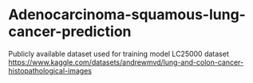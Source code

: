 # Adenocarcinoma-squamous-lung-cancer-prediction

Publicly available dataset used for training model LC25000 dataset
https://www.kaggle.com/datasets/andrewmvd/lung-and-colon-cancer-histopathological-images
